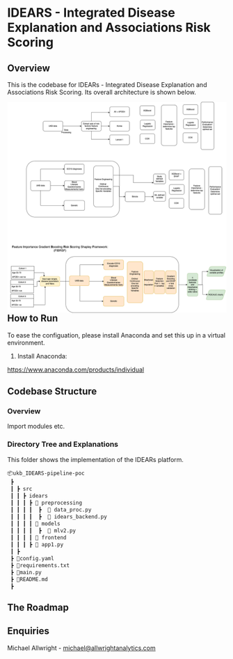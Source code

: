 
# IDEARS - Integrated Disease Explanation and Associations Risk Scoring

## Overview

This is the codebase for IDEARs - Integrated Disease Explanation and Associations Risk Scoring. Its overall architecture is shown below.


<img src="UKB ML flow-Page-2.drawio.png"
     alt="Markdown Monster icon"
     style="float: left; margin-right: 10px;" />



## How to Run
To ease the configuation, please install Anaconda and set this up in a virtual environment. 

1. Install Anaconda:

https://www.anaconda.com/products/individual


## Codebase Structure

### Overview
Import modules etc.

### Directory Tree and Explanations

This folder shows the implementation of the IDEARs platform.

```
📦ukb_IDEARS-pipeline-poc
 ┣ 
 ┃ ┣ src
 ┃ ┃ ┣ idears
 ┃ ┃ ┃ ┣ 📂 preprocessing        
 ┃ ┃ ┃ ┃  ┣  📜 data_proc.py
 ┃ ┃ ┃ ┃  ┣  📜 idears_backend.py 
 ┃ ┃ ┃ ┃ 📂 models
 ┃ ┃ ┃ ┃  ┣  📜 mlv2.py       
 ┃ ┃ ┃ ┃ 📂 frontend
 ┃ ┃ ┃ ┣ 📜 app1.py
 ┃ ┣ 
 ┣ 📜config.yaml
 ┣ 📜requirements.txt
 ┣ 📜main.py
 ┣ 📜README.md
 ┣
```


## The Roadmap


## Enquiries

Michael Allwright - michael@allwrightanalytics.com

